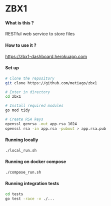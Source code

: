 # ZBX1

#### What is this ?

RESTful web service to store files

#### How to use it ?

https://zbx1-dashboard.herokuapp.com

#### Set up

```bash
# Clone the repository
git clone https://github.com/metiago/zbx1

# Enter in directory
cd zbx1

# Install required modules
go mod tidy

# Create RSA keys
openssl genrsa -out app.rsa 1024
openssl rsa -in app.rsa -pubout > app.rsa.pub
```

#### Running locally
```bash
./local_run.sh
```

#### Running on docker compose
```bash
./compose_run.sh
```

#### Running integration tests
```bash
cd tests
go test -race -v ./...
```
